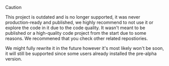 > [!CAUTION]
>
> This project is outdated and is no longer supported, it was never production-ready and published, we highly recommend to not use it or explore the code in it due to the code quality.
> It wasn't meant to be published or a high-quality code project from the start due to some reasons.
> We recommened that you check other related repostiories.

We might fully rewrite it in the future however it's most likely won't be soon, it will still be supported since some users already installed the pre-alpha version.